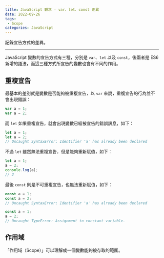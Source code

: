 ```yaml
---
title: JavaScript 觀念 - var、let、const 差異
date: 2022-09-26
tags:
 - Scope
categories: JavaScript
---
```


記錄宣告方式的差異。

<!--more-->

------

JavaScript 變數的宣告方式有三種，分別是 `var`、`let` 以及 `const`，後兩者是 ES6 新增的語法，而這三種方式所宣告的變數也會有不同的作用。

## 重複宣告

最基本的差別就是變數是否能夠被重複宣告，以 `var` 來說，重複宣告的行為並不會出現錯誤：

```js
var a = 1;
var a = 2;
```

而 `let` 如果重複宣告，就會出現變數已經被宣告的錯誤訊息，如下：

```js
let a = 1;
let a = 2;
// Uncaught SyntaxError: Identifier 'a' has already been declared
```

不過 `let` 雖然無法重複宣告，但是能夠重新賦值，如下：

```js
let a = 1;
a = 2;
console.log(a);
// 2
```

最後 `const` 則是不可重複宣告，也無法重新賦值，如下：

```js
const a = 1;
const a = 2;
// Uncaught SyntaxError: Identifier 'a' has already been declared
```

```js
const a = 1;
a = 2;
// Uncaught TypeError: Assignment to constant variable.
```



## 作用域

「作用域（Scope）」可以理解成一個變數能夠被存取的範圍。

